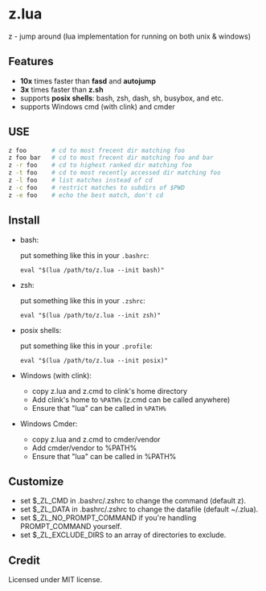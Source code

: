 # z.lua

z - jump around (lua implementation for running on both unix &amp; windows)


## Features

- **10x** times faster than **fasd** and **autojump**
- **3x** times faster than **z.sh**
- supports **posix shells**: bash, zsh, dash, sh, busybox, and etc.
- supports Windows cmd (with clink) and cmder

## USE

```bash
z foo       # cd to most frecent dir matching foo
z foo bar   # cd to most frecent dir matching foo and bar
z -r foo    # cd to highest ranked dir matching foo
z -t foo    # cd to most recently accessed dir matching foo
z -l foo    # list matches instead of cd
z -c foo    # restrict matches to subdirs of $PWD
z -e foo    # echo the best match, don't cd
```

## Install

- bash:

  put something like this in your `.bashrc`:

      eval "$(lua /path/to/z.lua --init bash)"

- zsh:

  put something like this in your `.zshrc`:

      eval "$(lua /path/to/z.lua --init zsh)"

- posix shells:

  put something like this in your `.profile`:

      eval "$(lua /path/to/z.lua --init posix)"

- Windows (with clink):

  - copy z.lua and z.cmd to clink's home directory
  - Add clink's home to `%PATH%` (z.cmd can be called anywhere)
  - Ensure that "lua" can be called in `%PATH%`

- Windows Cmder:

  - copy z.lua and z.cmd to cmder/vendor
  - Add cmder/vendor to %PATH%
  - Ensure that "lua" can be called in %PATH%


## Customize

- set $_ZL_CMD in .bashrc/.zshrc to change the command (default z).
- set $_ZL_DATA in .bashrc/.zshrc to change the datafile (default ~/.zlua).
- set $_ZL_NO_PROMPT_COMMAND if you're handling PROMPT_COMMAND yourself.
- set $_ZL_EXCLUDE_DIRS to an array of directories to exclude.

## Credit

Licensed under MIT license.